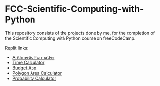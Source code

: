 # FCC-Scientific-Computing-with-Python
This repository consists of the projects done by me, for the completion of the Scientific Computing with Python course on freeCodeCamp.

Replit links:
- [Arithmetic Formatter](https://replit.com/@amrithanandini/boilerplate-arithmetic-formatter)
- [Time Calculator](https://replit.com/@amrithanandini/boilerplate-time-calculator)
- [Budget App](https://replit.com/@amrithanandini/boilerplate-budget-app)
- [Polygon Area Calculator](https://replit.com/@amrithanandini/boilerplate-polygon-area-calculator)
- [Probability Calculator](https://replit.com/@amrithanandini/boilerplate-probability-calculator)

